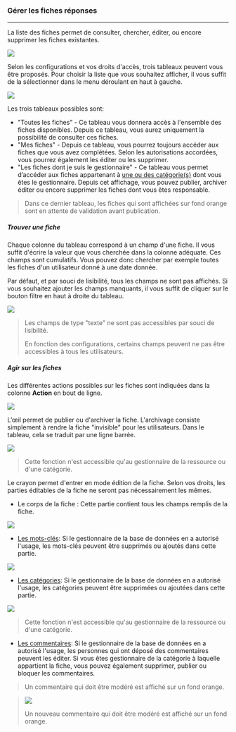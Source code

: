 ### Gérer les fiches réponses

---

La liste des fiches permet de consulter, chercher, éditer, ou encore supprimer les fiches existantes.

![](images/clacoform-fig31.png)

Selon les configurations et vos droits d'accès, trois tableaux peuvent vous être proposés. Pour choisir la liste que vous souhaitez afficher, il vous suffit de la sélectionner dans le menu déroulant en haut à gauche.

![](images/clacoform-fig32.png)

Les trois tableaux possibles sont:

* "Toutes les fiches" - Ce tableau vous donnera accès à l'ensemble des fiches disponibles. Depuis ce tableau, vous aurez uniquement la possibilité de consulter ces fiches. 
* "Mes fiches" - Depuis ce tableau, vous pourrez toujours accéder aux fiches que vous avez complétées. Selon les autorisations accordées, vous pourrez également les éditer ou les supprimer. 
* "Les fiches dont je suis le gestionnaire" - Ce tableau vous permet d’accéder aux fiches appartenant à [une ou des catégorie\(s\)](/fr/resources/clacoForm/form-category.md) dont vous êtes le gestionnaire. Depuis cet affichage, vous pouvez publier, archiver éditer ou encore supprimer les fiches dont vous êtes responsable.

> Dans ce dernier tableau, les fiches qui sont affichées sur fond orange sont en attente de validation avant publication.

##### Trouver une fiche

Chaque colonne du tableau correspond à un champ d'une fiche. Il vous suffit d'écrire la valeur que vous cherchée dans la colonne adéquate. Ces champs sont cumulatifs. Vous pouvez donc chercher par exemple toutes les fiches d'un utilisateur donné à une date donnée.

Par défaut, et par souci de lisibilité, tous les champs ne sont pas affichés. Si vous souhaitez ajouter les champs manquants, il vous suffit de cliquer sur le bouton filtre en haut à droite du tableau.

![](images/clacoform-fig3.png)

> Les champs de type "texte" ne sont pas accessibles par souci de lisibilité.
>
> En fonction des configurations, certains champs peuvent ne pas être accessibles à tous les utilisateurs.

##### Agir sur les fiches

Les différentes actions possibles sur les fiches sont indiquées dans la colonne **Action** en bout de ligne.

![](images/clacoform-fig30.png)

L’œil permet de publier ou d'archiver la fiche. L'archivage consiste simplement à rendre la fiche "invisible" pour les utilisateurs. Dans le tableau, cela se traduit par une ligne barrée.

![](images/clacoform-fig39.png)

> Cette fonction n'est accessible qu'au gestionnaire de la ressource ou d'une catégorie.

Le crayon permet d'entrer en mode édition de la fiche. Selon vos droits, les parties éditables de la fiche ne seront pas nécessairement les mêmes.

* Le corps de la fiche : Cette partie contient tous les champs remplis de la fiche. 

![](images/clacoform-fig45.png)

* [Les mots-clés](/fr/resources/clacoForm/form-keyword.md): Si le gestionnaire de la base de données en a autorisé l'usage, les mots-clés peuvent être supprimés ou ajoutés dans cette partie. 

![](images/clacoform-fig26.png)

* [Les catégories](/fr/resources/clacoForm/form-category.md): Si le gestionnaire de la base de données en a autorisé l'usage, les catégories peuvent être supprimées ou ajoutées dans cette partie. 

![](images/clacoform-fig27.png)

> Cette fonction n'est accessible qu'au gestionnaire de la ressource ou d'une catégorie.

* [Les commentaires](/fr/resources/clacoForm/form-comments.md): Si le gestionnaire de la base de données en a autorisé l'usage, les personnes qui ont déposé des commentaires peuvent les éditer. Si vous êtes gestionnaire de la catégorie à laquelle appartient la fiche, vous pouvez également supprimer, publier ou bloquer les commentaires. 

> Un commentaire qui doit être modéré est affiché sur un fond orange.   

> ![](images/clacoform-fig43.png)
>
> Un nouveau commentaire qui doit être modéré est affiché sur un fond orange.



